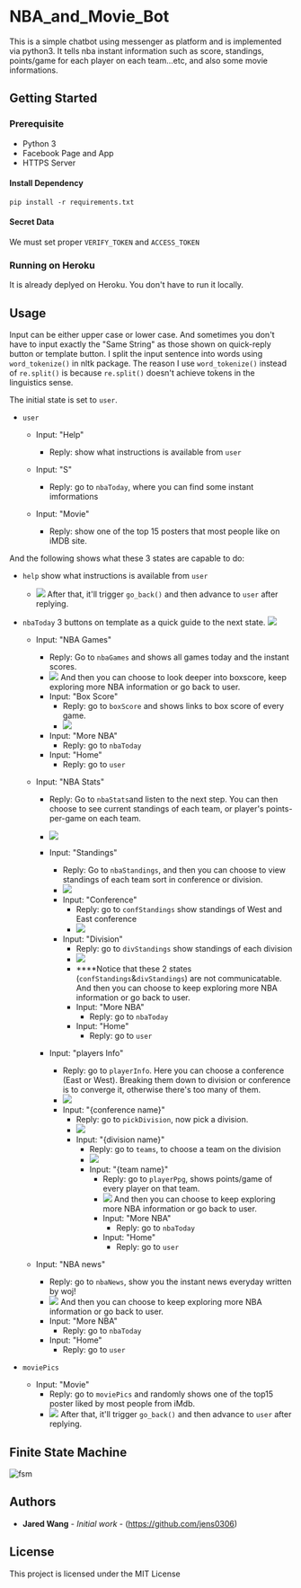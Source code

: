 # NBA_and_Movie_Bot

This is a simple chatbot using messenger as platform and is implemented via python3. It tells nba instant information such as score, standings, points/game for each player on each team...etc, and also some movie informations.

## Getting Started
### Prerequisite
* Python 3
* Facebook Page and App
* HTTPS Server

#### Install Dependency
```
pip install -r requirements.txt
```

#### Secret Data
We must set proper `VERIFY_TOKEN` and `ACCESS_TOKEN`

### Running on Heroku
It is already deplyed on Heroku. You don't have to run it locally.

<!-- ### Running locally
#### Run the server
```
python3 app.py
```
#### Run ngrok
I use `ngrok` as http server,
```
ngrok http 5000
```
and then copy the https url and paste it to your webhook verification page. -->

## Usage
Input can be either upper case or lower case. And sometimes you don't have to input exactly the "Same String" as those shown on quick-reply button or template button. I split the input sentence into words using `word_tokenize()` in nltk package. The reason I use `word_tokenize()` instead of `re.split()` is because `re.split()` doesn't achieve tokens in the linguistics sense.

The initial state is set to `user`.
* `user`
	* Input: "Help"
		* Reply: show what instructions is available from `user`

	* Input: "S"
		* Reply: go to `nbaToday`, where you can find some instant imformations

    * Input: "Movie"
        * Reply: show one of the top 15 posters that most people like on iMDB site.

And the following shows what these 3 states are capable to do:
* `help`
    show what instructions is available from `user`
    * ![](./img/help.png)
    After that, it'll trigger `go_back()` and then advance to `user` after replying.

* `nbaToday`
    3 buttons on template as a quick guide to the next state.
    ![](./img/nbaToday.png)
    * Input: "NBA Games"
        * Reply: Go to `nbaGames` and shows all games today and the instant scores.
        * ![](./img/nbaGames.png)
        And then you can choose to look deeper into boxscore, keep exploring more NBA information or go back to user.
        * Input: "Box Score"
            * Reply: go to `boxScore` and shows links to box score of every game.
            * ![](./img/boxScore.png)
        * Input: "More NBA"
            * Reply: go to `nbaToday`
        * Input: "Home"
            * Reply: go to `user`

    * Input: "NBA Stats"
        * Reply: Go to `nbaStats`and listen to the next step. You can then choose to see current standings of each team, or player's points-per-game on each team.
        * ![](./img/nbaStats.png)
        * Input: "Standings"
            * Reply: Go to `nbaStandings`, and then you can choose to view standings of each team sort in conference or division.
            * ![](./img/nbaStandings.png)
            * Input: "Conference"
                * Reply: go to `confStandings` show standings of West and East conference
                * ![](./img/confStandings.png)
            * Input: "Division"
                * Reply: go to `divStandings` show standings of each division
                * ![](./img/divStandings.png)
                * ****Notice that these 2 states (`confStandings`&`divStandings`) are not communicatable.
                And then you can choose to keep exploring more NBA information or go back to user.
                * Input: "More NBA"
                    * Reply: go to `nbaToday`
                * Input: "Home"
                    * Reply: go to `user`
            
        * Input: "players Info"
            * Reply: go to `playerInfo`. Here you can choose a conference (East or West). Breaking them down to division or conference is to converge it, otherwise there's too many of them.
            * ![](./img/playerInfo.png)
            * Input: "{conference name}"
                * Reply: go to `pickDivision`, now pick a division.
                * ![](./img/pickDivision.png)
                * Input: "{division name}"
                    * Reply: go to `teams`, to choose a team on the division
                    * ![](./img/teams.png)
                    * Input: "{team name}"
                        * Reply: go to `playerPpg`, shows points/game of every player on that team.
                        * ![](./img/playerPpg.png)
                        And then you can choose to keep exploring more NBA information or go back to user.
                        * Input: "More NBA"
                            * Reply: go to `nbaToday`
                        * Input: "Home"
                            * Reply: go to `user`

    * Input: "NBA news"
        * Reply: go to `nbaNews`, show you the instant news everyday written by woj!
        * ![](./img/nbaNews.png)
        And then you can choose to keep exploring more NBA information or go back to user.
        * Input: "More NBA"
            * Reply: go to `nbaToday`
        * Input: "Home"
            * Reply: go to `user`

* `moviePics`
    * Input: "Movie"
        * Reply: go to `moviePics` and randomly shows one of the top15 poster liked by most people from iMdb.
        * ![](./img/moviePics.png)
        After that, it'll trigger `go_back()` and then advance to `user` after replying.


## Finite State Machine
![fsm](./img/fsm.png)



## Authors

* **Jared Wang** - *Initial work* - (https://github.com/jens0306)


## License

This project is licensed under the MIT License
